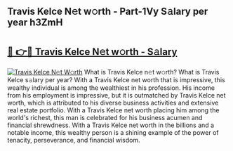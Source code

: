 ## Travis Kelce N𝚎t w𝚘rth - Part-1Vy S𝚊lary per year h3ZmH

# <h2><a href="http://gc054wh.nevu.top/?p=Travis+Kelce">🔗 👉🔴 Travis Kelce N𝚎t w𝚘rth - S𝚊lary</a></h2>

[![Travis Kelce N𝚎t W𝚘rth](https://i.imgur.com/Oavwk0R.jpeg)](http://gc054wh.nevu.top/?p=Travis+Kelce)
What is Travis Kelce n𝚎t w𝚘rth? What is Travis Kelce s𝚊lary per year?
With a Travis Kelce net worth that is impressive, this wealthy individual is among the wealthiest in his profession. His income from his employment is impressive, but it is outmatched by Travis Kelce net worth, which is attributed to his diverse business activities and extensive real estate portfolio. With a Travis Kelce net worth placing him among the world's richest, this man is celebrated for his business acumen and financial shrewdness. With a Travis Kelce net worth in the billions and a notable income, this wealthy person is a shining example of the power of tenacity, perseverance, and financial wisdom.
